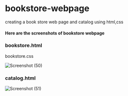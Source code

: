 # bookstore-webpage
creating a book store web page and catalog using html,css
#### Here are the screenshots of bookstore webpage
### bookstore.html
bookstore.css

![Screenshot (50)](https://user-images.githubusercontent.com/114508249/206690308-eec66461-b084-4e6c-bdb9-7b8293c99c67.png)
### catalog.html
![Screenshot (51)](https://user-images.githubusercontent.com/114508249/206690331-368b6419-dffb-42f1-84fa-f2797800a20b.png)

